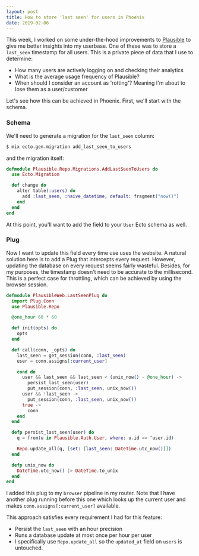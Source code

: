 ```yaml
---
layout: post
title: How to store 'last seen' for users in Phoenix
date: 2019-02-06
---
```


This week, I worked on some under-the-hood improvements to [Plausible](https://plausible.io/) to give me better insights into my userbase. One of these was to store a `last_seen` timestamp for all users. This is a private piece of data that I use to determine:
* How many users are actively logging on and checking their analytics
* What is the average usage frequency of Plausible?
* When should I consider an account as 'rotting'? Meaning I'm about to lose them as a user/customer

Let's see how this can be achieved in Phoenix. First, we'll start with the schema.


### Schema

We'll need to generate a migration for the `last_seen` column:
```bash
$ mix ecto.gen.migration add_last_seen_to_users
```
and the migration itself:

```elixir
defmodule Plausible.Repo.Migrations.AddLastSeenToUsers do
  use Ecto.Migration

  def change do
    alter table(:users) do
      add :last_seen, :naive_datetime, default: fragment("now()")
    end
  end
end
```

At this point, you'll want to add the field to your `User` Ecto schema as well.

###  Plug

Now I want to update this field every time use uses the website. A natural solution here is to add a Plug that intercepts every request. However, updating the database on every request seems fairly wasteful. Besides, for my purposes, the timestamp doesn't need to be accurate to the millisecond. This is a perfect case for throttling, which can be achieved by using the browser session.

```elixir
defmodule PlausibleWeb.LastSeenPlug do
  import Plug.Conn
  use Plausible.Repo

  @one_hour 60 * 60

  def init(opts) do
    opts
  end

  def call(conn, _opts) do
    last_seen = get_session(conn, :last_seen)
    user = conn.assigns[:current_user]

    cond do
      user && last_seen && last_seen < (unix_now() - @one_hour) ->
        persist_last_seen(user)
        put_session(conn, :last_seen, unix_now())
      user && !last_seen ->
        put_session(conn, :last_seen, unix_now())
      true ->
        conn
    end
  end

  defp persist_last_seen(user) do
    q = from(u in Plausible.Auth.User, where: u.id == ^user.id)

    Repo.update_all(q, [set: [last_seen: DateTime.utc_now()]])
  end

  defp unix_now do
    DateTime.utc_now() |> DateTime.to_unix
  end
end
```
I added this plug to my `browser` pipeline in my router. Note that I have another plug running before this one which looks up the current user and makes `conn.assigns[:current_user]` available.

This approach satisfies every requirement I had for this feature:
* Persist the `last_seen` with an hour precision
* Runs a database update at most once per hour per user
* I specifically use `Repo.update_all` so the `updated_at` field on `users` is untouched.
